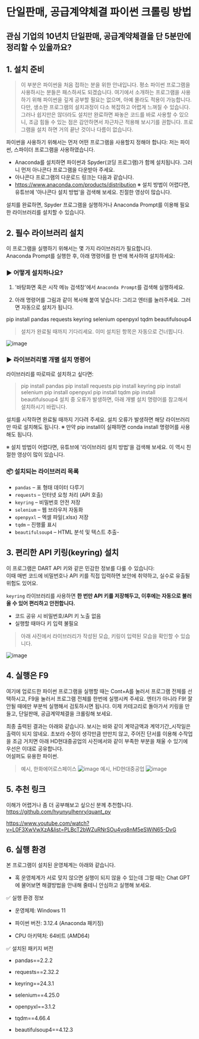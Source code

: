 # 단일판매, 공급계약체결 파이썬 크롤링 방법

## 관심 기업의 10년치 단일판매, 공급계약체결을 단 5분만에 정리할 수 있을까요?  

## 1. 설치 준비

> 이 부분은 파이썬을 처음 접하는 분을 위한 안내입니다. 평소 파이썬 프로그램을 사용하시는 분들은 패스하셔도 되겠습니다. 여기에서 소개하는 프로그램을 사용하기 위해 파이썬을 깊게 공부할 필요는 없으며, 아예 몰라도 적용이 가능합니다. 다만, 생소한 프로그램의 설치과정이 다소 복잡하고 어렵게 느껴질 수 있습니다. 그러나 쉽지만은 않더라도 설치만 완료하면 짜놓은 코드를 바로 사용할 수 있으니, 조금 힘들 수 있는 점은 감안하면서 차근차근 적용해 보시기를 권합니다. 프로그램을 설치 하면 거의 끝난 것이나 다름이 없습니다.     

파이썬을 사용하기 위해서는 먼저 어떤 프로그램을 사용할지 정해야 합니다: 저는 파이썬, 스파이더 프로그램을 사용하였습니다. 

- Anaconda를 설치하면 파이썬과 Spyder(코딩 프로그램)가 함께 설치됩니다. 그러니 먼저 아나콘다 프로그램을 다운받아 주세요.
- 아나콘다 프로그램의 다운로드 링크는 다음과 같습니다.
- https://www.anaconda.com/products/distribution
※ 설치 방법이 어렵다면, 유튜브에 '아나콘다 설치 방법'을 검색해 보세요. 친절한 영상이 많습니다.

설치를 완료하면, Spyder 프로그램을 실행하거나 Anaconda Prompt를 이용해 필요한 라이브러리를 설치할 수 있습니다.


## 2. 필수 라이브러리 설치

이 프로그램을 실행하기 위해서는 몇 가지 라이브러리가 필요합니다.  
Anaconda Prompt를 실행한 후, 아래 명령어를 한 번에 복사하여 설치하세요:

### ▶ 어떻게 설치하나요?

1. '바탕화면 혹은 시작 메뉴 검색창'에서 `Anaconda Prompt`를 검색해 실행하세요.

2. 아래 명령어를 그림과 같이 복사해 붙여 넣습니다: 그리고 엔터를 눌러주세요. 그러면 자동으로 설치가 됩니다.  

pip install pandas requests keyring selenium openpyxl tqdm beautifulsoup4 
>
> 설치가 완료될 때까지 기다리세요.
이미 설치된 항목은 자동으로 건너뜁니다.
>
![image](https://github.com/user-attachments/assets/d43c0718-c7c1-4079-8976-139acd822ef7)


### ▶ 라이브러리별 개별 설치 명령어

라이브러리를 따로따로 설치하고 싶다면:
> pip install pandas
> pip install requests
> pip install keyring
> pip install selenium
> pip install openpyxl
> pip install tqdm
> pip install beautifulsoup4
> 설치 중 오류가 발생하면, 아래 개별 설치 명령어를 참고해서 설치하시기 바랍니다.

설치를 시작하면 완료될 때까지 기다려 주세요. 
설치 오류가 발생하면 해당 라이브러리만 따로 설치해도 됩니다.
※ 만약 pip install이 실패하면 conda install 명령어를 사용해도 됩니다.

※ 설치 방법이 어렵다면, 유튜브에 '라이브러리 설치 방법'을 검색해 보세요. 이 역시 친절한 영상이 많이 있습니다.

### 📦 설치되는 라이브러리 목록

- `pandas` – 표 형태 데이터 다루기
- `requests` – 인터넷 요청 처리 (API 호출)
- `keyring` – 비밀번호 안전 저장
- `selenium` – 웹 브라우저 자동화
- `openpyxl` – 엑셀 파일(.xlsx) 저장
- `tqdm` – 진행률 표시
- `beautifulsoup4` – HTML 분석 및 텍스트 추출- 

## 3. 편리한 API 키링(keyring) 설치

이 프로그램은 DART API 키와 같은 민감한 정보를 다룰 수 있습니다:  
이때 매번 코드에 비밀번호나 API 키를 직접 입력하면 보안에 취약하고, 실수로 유출될 위험도 있어요.

`keyring` 라이브러리를 사용하면 **한 번만 API 키를 저장해두고, 이후에는 자동으로 불러올 수 있어 편리하고 안전합니다.**

- 코드 공유 시 비밀번호/API 키 노출 없음
- 실행할 때마다 키 입력 불필요

> 아래 사진에서 라이브러리가 작성된 모습, 키링이 입력된 모습을 확인할 수 있습니다. 

![image](https://github.com/user-attachments/assets/9681d4dc-96a5-4eb3-8baf-3bad1ca1aa01)

## 4. 실행은 F9
여기에 업로드한 파이썬 프로그램을 실행할 때는 Cont+A를 눌러서 프로그램 전체를 선택하시고, F9을 눌러서 프로그램 전체를 한번에 실행시켜 주세요. 엔터가 아니라 F9! 
잘 안될 때에만 부분씩 실행해서 검토하시면 됩니다. 이제 카테고리로 돌아가서 키링을 만들고, 단일판매, 공급계약체결을 크롤링해 보세요. 


최종 출력된 결과는 아래와 같습니다. 보시는 바와 같이 계약금액과 계약기간_시작일은 출력이 되지 않네요. 초보라 수정이 생각만큼 만만치 않고, 주어진 단서를 이용해 수작업을 조금 거치면 아래 HD현대중공업의 사진에서와 같이 부족한 부분을 채울 수 있기에 우선은 이대로 공유합니다.   
어설퍼도 유용한 파이썬.  
> 예시, 한화에어로스페이스
![image](https://github.com/user-attachments/assets/4751cb82-9c6a-4df7-8d4f-bd5239b47c46)
> 예시, HD현대중공업
![image](https://github.com/user-attachments/assets/5888e35c-9da0-43cc-b6cd-39d432312030)

## 5. 추천 링크 
이해가 어렵거나 좀 더 공부해보고 싶으신 분께 추천합니다. 
https://github.com/hyunyulhenry/quant_py



https://www.youtube.com/watch?v=L0F3XwVwXzA&list=PLBcT2bWZuRNrSOu4vq8nM5eSWiN65-DvG


## 6. 실행 환경

본 프로그램이 설치된 운영체계는 아래와 같습니다.
- 혹 운영체계가 서로 맞지 않으면 실행이 되지 않을 수 있는데 그럴 때는 Chat GPT에 물어보면 해결방법을 안내해 줄테니 안심하고 실행해 보세요.

✅ 실행 환경 정보
- 운영체제: Windows 11

- 파이썬 버전: 3.12.4 (Anaconda 패키징)

- CPU 아키텍처: 64비트 (AMD64)

✅ 설치된 패키지 버전
- pandas==2.2.2

- requests==2.32.2

- keyring==24.3.1

- selenium==4.25.0

- openpyxl==3.1.2

- tqdm==4.66.4

- beautifulsoup4==4.12.3






